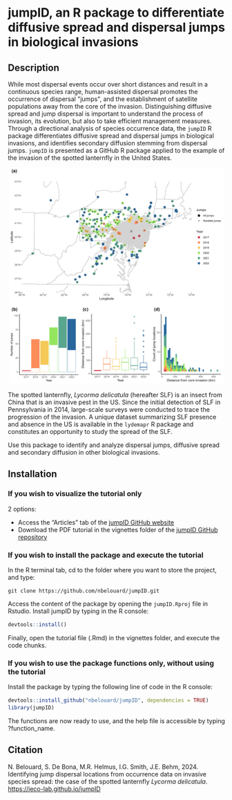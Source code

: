 # jumpID, an R package to differentiate diffusive spread and dispersal jumps in biological invasions

## Description

While most dispersal events occur over short distances and result in a continuous species range, human-assisted dispersal promotes the occurrence of dispersal "jumps", and the establishment of satellite populations away from the core of the invasion. Distinguishing diffusive spread and jump dispersal is important to understand the process of invasion, its evolution, but also to take efficient management measures. Through a directional analysis of species occurrence data, the `jumpID` R package differentiates diffusive spread and dispersal jumps in biological invasions, and identifies secondary diffusion stemming from dispersal jumps. `jumpID` is presented as a GitHub R package applied to the example of the invasion of the spotted lanternfly in the United States.  

<p align = "center">
<img src="man/figures/2. jump_description.jpg" alt = "workflow of jumpID" width = "500"/>  
</p>

The spotted lanternfly, *Lycorma delicatula* (hereafter SLF) is an insect from China that is an invasive pest in the US. Since the initial detection of SLF in Pennsylvania in 2014, large-scale surveys were conducted to trace the progression of the invasion. A unique dataset summarizing SLF presence and absence in the US is available in the `lydemapr` R package and constitutes an opportunity to study the spread of the SLF.  

Use this package to identify and analyze dispersal jumps, diffusive spread and secondary diffusion in other biological invasions.


## Installation

### If you wish to visualize the tutorial only  
2 options:  
* Access the “Articles” tab of the <a href="https://nbelouard.github.io/jumpID">jumpID GitHub website</a>    
* Download the PDF tutorial in the vignettes folder of the <a href="https://github.com/nbelouard/jumpID">jumpID GitHub repository</a>


### If you wish to install the package and execute the tutorial  
In the R terminal tab, cd to the folder where you want to store the project, and type:

```
git clone https://github.com/nbelouard/jumpID.git
```

Access the content of the package by opening the `jumpID.Rproj` file in Rstudio. Install jumpID by typing in the R console:

```r 
devtools::install()
``` 

Finally, open the tutorial file (.Rmd) in the vignettes folder, and execute the code chunks.


### If you wish to use the package functions only, without using the tutorial  
Install the package by typing the following line of code in the R console:

```r 
devtools::install_github("nbelouard/jumpID", dependencies = TRUE)
library(jumpID)
```

The functions are now ready to use, and the help file is accessible by typing ?function_name.


## Citation

N. Belouard, S. De Bona, M.R. Helmus,  I.G. Smith, J.E. Behm, 2024. Identifying jump dispersal locations from occurrence data on invasive species spread: the case of the spotted lanternfly *Lycorma delicatula*. https://ieco-lab.github.io/jumpID 